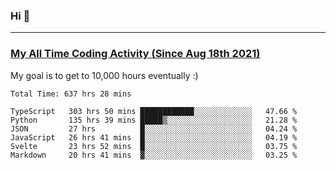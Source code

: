 ### Hi 🙂

---

### <a href="https://wakatime.com/@Eroxl">My All Time Coding Activity (Since Aug 18th 2021)</a>
My goal is to get to 10,000 hours eventually :)
<!--START_SECTION:waka-->

```text
Total Time: 637 hrs 28 mins

TypeScript   303 hrs 50 mins ████████████░░░░░░░░░░░░░   47.66 %
Python       135 hrs 39 mins █████▒░░░░░░░░░░░░░░░░░░░   21.28 %
JSON         27 hrs          █░░░░░░░░░░░░░░░░░░░░░░░░   04.24 %
JavaScript   26 hrs 41 mins  █░░░░░░░░░░░░░░░░░░░░░░░░   04.19 %
Svelte       23 hrs 52 mins  █░░░░░░░░░░░░░░░░░░░░░░░░   03.75 %
Markdown     20 hrs 41 mins  ▓░░░░░░░░░░░░░░░░░░░░░░░░   03.25 %
```

<!--END_SECTION:waka-->

